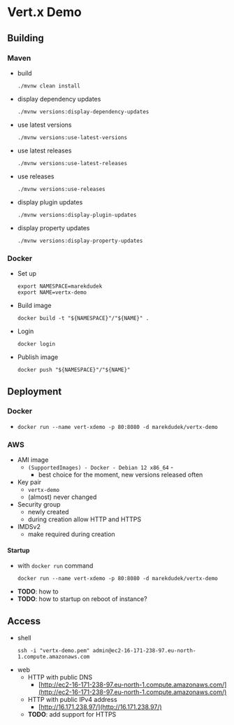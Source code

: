 # Vert.x Demo

## Building

### Maven

* build
  ```shell
  ./mvnw clean install
  ```
* display dependency updates
  ```shell
  ./mvnw versions:display-dependency-updates
  ```
* use latest versions
  ```shell
  ./mvnw versions:use-latest-versions
  ```
* use latest releases
  ```shell
  ./mvnw versions:use-latest-releases
  ```
* use releases
  ```shell
  ./mvnw versions:use-releases
  ```
* display plugin updates
  ```shell
  ./mvnw versions:display-plugin-updates
  ```
* display property updates
  ```shell
  ./mvnw versions:display-property-updates
  ```

### Docker

* Set up
   ```shell
  export NAMESPACE=marekdudek
  export NAME=vertx-demo
   ```
* Build image
  ```shell
  docker build -t "${NAMESPACE}"/"${NAME}" .
  ```
* Login
  ```shell
  docker login
  ```
* Publish image
  ```shell
  docker push "${NAMESPACE}"/"${NAME}"
  ```


## Deployment

### Docker
*
  ```shell
  docker run --name vert-xdemo -p 80:8080 -d marekdudek/vertx-demo
  ```

### AWS

* AMI image
  * `(SupportedImages) - Docker - Debian 12 x86_64` -
    * best choice for the moment, new versions released often
* Key pair
  * `vertx-demo`
  * (almost) never changed
* Security group
  * newly created
  * during creation allow HTTP and HTTPS
* IMDSv2
  * make required during creation

#### Startup
* with `docker run` command
  ```shell
  docker run --name vert-xdemo -p 80:8080 -d marekdudek/vertx-demo
  ```
* **TODO**: how to
* **TODO**: how to startup on reboot of instance?

## Access

* shell
  ```shell
  ssh -i "vertx-demo.pem" admin@ec2-16-171-238-97.eu-north-1.compute.amazonaws.com
  ```
* web
  * HTTP with public DNS
    * [http://ec2-16-171-238-97.eu-north-1.compute.amazonaws.com/](http://ec2-16-171-238-97.eu-north-1.compute.amazonaws.com/)
  * HTTP with public IPv4 address
    * [http://16.171.238.97/](http://16.171.238.97/)
  * **TODO**: add support for HTTPS
